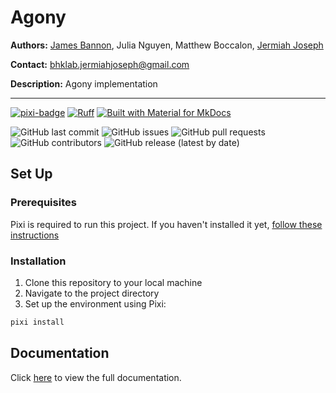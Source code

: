 # Agony

**Authors:** [James Bannon](https://github.com/jbannon), Julia Nguyen, Matthew Boccalon, [Jermiah Joseph](https://github.com/jjjermiah)

**Contact:** [bhklab.jermiahjoseph@gmail.com](mailto:bhklab.jermiahjoseph@gmail.com)

**Description:** Agony implementation

--------------------------------------

[![pixi-badge](https://img.shields.io/endpoint?url=https://raw.githubusercontent.com/prefix-dev/pixi/main/assets/badge/v0.json&style=flat-square)](https://github.com/prefix-dev/pixi)
[![Ruff](https://img.shields.io/endpoint?url=https://raw.githubusercontent.com/astral-sh/ruff/main/assets/badge/v2.json&style=flat-square)](https://github.com/astral-sh/ruff)
[![Built with Material for MkDocs](https://img.shields.io/badge/mkdocs--material-gray?logo=materialformkdocs&style=flat-square)](https://github.com/squidfunk/mkdocs-material)

![GitHub last commit](https://img.shields.io/github/last-commit/bhklab/agony?style=flat-square)
![GitHub issues](https://img.shields.io/github/issues/bhklab/agony?style=flat-square)
![GitHub pull requests](https://img.shields.io/github/issues-pr/bhklab/agony?style=flat-square)
![GitHub contributors](https://img.shields.io/github/contributors/bhklab/agony?style=flat-square)
![GitHub release (latest by date)](https://img.shields.io/github/v/release/bhklab/agony?style=flat-square)

## Set Up

### Prerequisites

Pixi is required to run this project.
If you haven't installed it yet, [follow these instructions](https://pixi.sh/latest/)

### Installation

1. Clone this repository to your local machine
2. Navigate to the project directory
3. Set up the environment using Pixi:

```bash
pixi install
```

## Documentation
Click [here](https://bhklab.github.io/agony) to view the full documentation.
